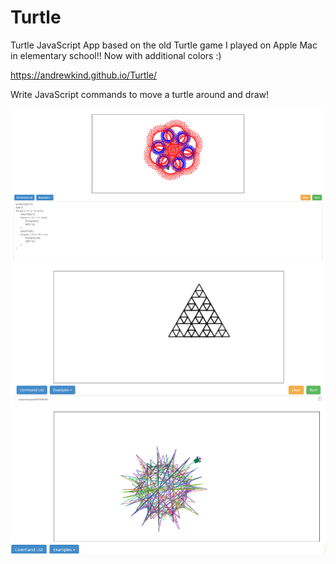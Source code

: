 # Turtle

Turtle JavaScript App based on the old Turtle game I played on Apple Mac in elementary school!! Now with additional colors :)

 https://andrewkind.github.io/Turtle/
 
 Write JavaScript commands to move a turtle around and draw!

![Turtle](/turtle.png)
![Turtle](/turtle2.png)
![Turtle](/turtle3.png)
